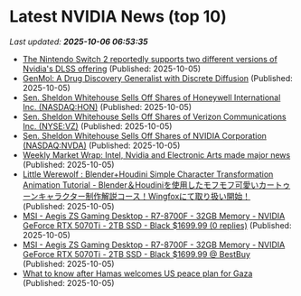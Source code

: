 # Latest NVIDIA News (top 10)
_Last updated: **2025-10-06 06:53:35**_

- [The Nintendo Switch 2 reportedly supports two different versions of Nvidia's DLSS offering](https://www.notebookcheck.net/The-Nintendo-Switch-2-reportedly-supports-two-different-versions-of-Nvidia-s-DLSS-offering.1131627.0.html) (Published: 2025-10-05)
- [GenMol: A Drug Discovery Generalist with Discrete Diffusion](https://research.nvidia.com/publication/2025-07_genmol-drug-discovery-generalist-discrete-diffusion) (Published: 2025-10-05)
- [Sen. Sheldon Whitehouse Sells Off Shares of Honeywell International Inc. (NASDAQ:HON)](https://www.etfdailynews.com/2025/10/05/sen-sheldon-whitehouse-sells-off-shares-of-honeywell-international-inc-nasdaqhon/) (Published: 2025-10-05)
- [Sen. Sheldon Whitehouse Sells Off Shares of Verizon Communications Inc. (NYSE:VZ)](https://www.etfdailynews.com/2025/10/05/sen-sheldon-whitehouse-sells-off-shares-of-verizon-communications-inc-nysevz/) (Published: 2025-10-05)
- [Sen. Sheldon Whitehouse Sells Off Shares of NVIDIA Corporation (NASDAQ:NVDA)](https://www.etfdailynews.com/2025/10/05/sen-sheldon-whitehouse-sells-off-shares-of-nvidia-corporation-nasdaqnvda/) (Published: 2025-10-05)
- [Weekly Market Wrap: Intel, Nvidia and Electronic Arts made major news](https://www.thestreet.com/markets/weekly-market-wrap-intel-nvidia-and-electronic-arts-made-the-most-news) (Published: 2025-10-05)
- [Little Werewolf : Blender+Houdini Simple Character Transformation Animation Tutorial - Blender＆Houdiniを使用したモフモフ可愛いカートゥーンキャラクター制作解説コース！Wingfoxにて取り扱い開始！](http://3dnchu.com/archives/little-werewolf-wingfox/) (Published: 2025-10-05)
- [MSI - Aegis ZS Gaming Desktop - R7-8700F - 32GB Memory - NVIDIA GeForce RTX 5070Ti - 2TB SSD - Black $1699.99 (0 replies)](https://slickdeals.net/f/18662506-msi-aegis-zs-gaming-desktop-r7-8700f-32gb-memory-nvidia-geforce-rtx-5070ti-2tb-ssd-black-1699-99) (Published: 2025-10-05)
- [MSI - Aegis ZS Gaming Desktop - R7-8700F - 32GB Memory - NVIDIA GeForce RTX 5070Ti - 2TB SSD - Black $1699.99 @ BestBuy](https://slickdeals.net/f/18662506-msi-aegis-zs-gaming-desktop-r7-8700f-32gb-memory-nvidia-geforce-rtx-5070ti-2tb-ssd-black-1699-99-bestbuy) (Published: 2025-10-05)
- [What to know after Hamas welcomes US peace plan for Gaza](https://biztoc.com/x/890ac2c321b9676d) (Published: 2025-10-05)
